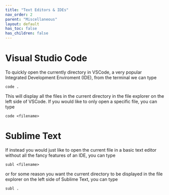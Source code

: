 ```yaml
---
title: "Text Editors & IDEs"
nav_order: 2
parent: "Miscellaneous"
layout: default
has_toc: false
has_children: false
---
```

# Visual Studio Code
To quickly open the currently directory in VSCode, a very popular Integrated Development Enviroment (IDE), from the terminal we can type
```
code .
```
This will display all the files in the current directory in the file explorer on the left side of VSCode. If you would like to only open a specific file, you can type
```
code <filename>
```

# Sublime Text
If instead you would just like to open the current file in a basic text editor without all the fancy features of an IDE, you can type
```
subl <filename>
```
or for some reason you want the current directory to be displayed in the file explorer on the left side of Sublime Text, you can type
```
subl .
```